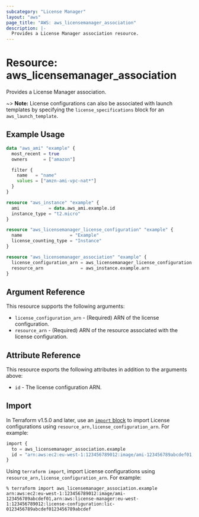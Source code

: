 ```yaml
---
subcategory: "License Manager"
layout: "aws"
page_title: "AWS: aws_licensemanager_association"
description: |-
  Provides a License Manager association resource.
---
```


# Resource: aws_licensemanager_association

Provides a License Manager association.

~> **Note:** License configurations can also be associated with launch templates by specifying the `license_specifications` block for an `aws_launch_template`.

## Example Usage

```terraform
data "aws_ami" "example" {
  most_recent = true
  owners      = ["amazon"]

  filter {
    name   = "name"
    values = ["amzn-ami-vpc-nat*"]
  }
}

resource "aws_instance" "example" {
  ami           = data.aws_ami.example.id
  instance_type = "t2.micro"
}

resource "aws_licensemanager_license_configuration" "example" {
  name                  = "Example"
  license_counting_type = "Instance"
}

resource "aws_licensemanager_association" "example" {
  license_configuration_arn = aws_licensemanager_license_configuration.example.arn
  resource_arn              = aws_instance.example.arn
}
```

## Argument Reference

This resource supports the following arguments:

* `license_configuration_arn` - (Required) ARN of the license configuration.
* `resource_arn` - (Required) ARN of the resource associated with the license configuration.

## Attribute Reference

This resource exports the following attributes in addition to the arguments above:

* `id` - The license configuration ARN.

## Import

In Terraform v1.5.0 and later, use an [`import` block](https://developer.hashicorp.com/terraform/language/import) to import License configurations using `resource_arn,license_configuration_arn`. For example:

```terraform
import {
  to = aws_licensemanager_association.example
  id = "arn:aws:ec2:eu-west-1:123456789012:image/ami-123456789abcdef01,arn:aws:license-manager:eu-west-1:123456789012:license-configuration:lic-0123456789abcdef0123456789abcdef"
}
```

Using `terraform import`, import License configurations using `resource_arn,license_configuration_arn`. For example:

```console
% terraform import aws_licensemanager_association.example arn:aws:ec2:eu-west-1:123456789012:image/ami-123456789abcdef01,arn:aws:license-manager:eu-west-1:123456789012:license-configuration:lic-0123456789abcdef0123456789abcdef
```
